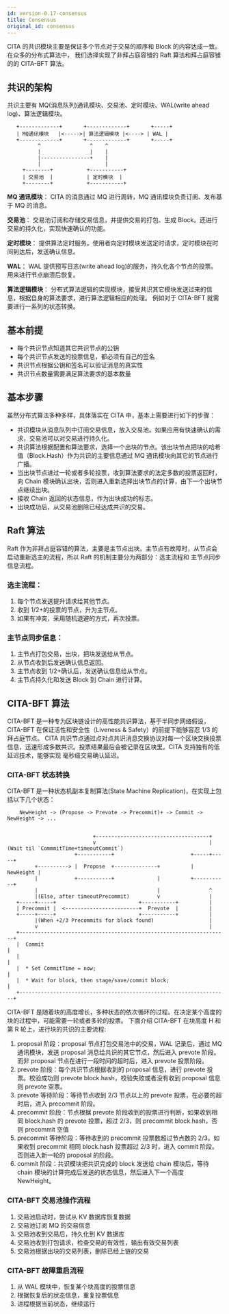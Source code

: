 ```yaml
---
id: version-0.17-consensus
title: Consensus
original_id: consensus
---
```

CITA 的共识模块主要是保证多个节点对于交易的顺序和 Block 的内容达成一致。在众多的分布式算法中， 我们选择实现了非拜占庭容错的 Raft 算法和拜占庭容错的的 CITA-BFT 算法。

## 共识的架构

共识主要有 MQ(消息队列)通讯模块、交易池、定时模块、WAL(write ahead log)、算法逻辑模块。

       +-------------+       +-------------+       +-----+
       | MQ通讯模块   |<----->| 算法逻辑模块 |<----> | WAL |
       +-------------+       +-------------+       +-----+
              ^                ^    ^
              |                |    |
              |----------------+    |
              |                     |
         +--------+           +-----------+
         | 交易池  |           | 定时模块  |
         +--------+           +-----------+
    

**MQ 通讯模块**： CITA 的消息通过 MQ 进行周转，MQ 通讯模块负责订阅、发布基于 MQ 的消息。

**交易池**： 交易池订阅和存储交易信息，并提供交易的打包、生成 Block。还进行交易的持久化，实现快速确认的功能。

**定时模块**： 提供算法定时服务。使用者向定时模块发送定时请求，定时模块在时间到达后，发送确认信息。

**WAL**： WAL 提供预写日志(write ahead log)的服务，持久化各个节点的投票。用来进行节点崩溃后恢复。

**算法逻辑模块**： 分布式算法逻辑的实现模块，接受共识其它模块发送过来的信息，根据自身的算法要求，进行算法逻辑相应的处理。 例如对于 CITA-BFT 就需要进行一系列的状态转换。

## 基本前提

- 每个共识节点知道其它共识节点的公钥
- 每个共识节点发送的投票信息，都必须有自己的签名
- 共识节点根据公钥和签名可以验证消息的真实性
- 共识节点数量需要满足算法要求的基本数量

## 基本步骤

虽然分布式算法多种多样，具体落实在 CITA 中，基本上需要进行如下的步骤：

- 共识模块从消息队列中订阅交易信息，放入交易池。如果应用有快速确认的需求，交易池可以对交易进行持久化。
- 共识算法根据配置和算法要求，选择一个出块的节点。该出块节点把块的哈希值（Block.Hash）作为共识的主要信息通过 MQ 通讯模块向其它的节点进行广播。
- 当出块节点进过一轮或者多轮投票，收到算法要求的法定多数的投票返回时，向 Chain 模块确认出块，否则进入重新选择出块节点的计算，由下一个出块节点继续出块。
- 接收 Chain 返回的状态信息，作为出块成功的标志。
- 出块成功后，从交易池删除已经达成共识的交易。

## Raft 算法

Raft 作为非拜占庭容错的算法，主要是主节点出块。主节点有故障时，从节点会启动重新选主的流程，所以 Raft 的机制主要分为两部分：选主流程和 主节点同步信息流程。

### 选主流程：

1. 每个节点发送提升请求给其他节点。
2. 收到 1/2+的投票的节点，升为主节点。
3. 如果有冲突，采用随机退避的方式，再次投票。

### 主节点同步信息：

1. 主节点打包交易，出块，把块发送给从节点。
2. 从节点收到后发送确认信息返回。
3. 主节点收到 1/2+确认后，发送确认信息给从节点。
4. 主节点持久化和发送 Block 到 Chain 进行计算。

## CITA-BFT 算法

CITA-BFT 是一种专为区块链设计的高性能共识算法，基于半同步网络假设，CITA-BFT 在保证活性和安全性（Liveness & Safety）的前提下能够容忍 1/3 的拜占庭节点。 CITA 共识节点通过点对点共识消息交换协议对每一个区块交换投票信息，迅速形成多数共识。投票结果最后会被记录在区块里。CITA 支持独有的低延迟技术，能够实现 毫秒级交易确认延迟。

### CITA-BFT 状态转换

CITA-BFT 是一种状态机副本复制算法(State Machine Replication)，在实现上包括以下几个状态：

        NewHeight -> (Propose -> Prevote -> Precommit)+ -> Commit -> NewHeight -> ...
    

                                +-------------------------------------+
                                v                                     |(Wait til `CommmitTime+timeoutCommit`)
                          +-----------+                         +-----+-----+
             +----------> |  Propose  +--------------+          | NewHeight |
             |            +-----------+              |          +-----------+
             |                                       |                ^
             |(Else, after timeoutPrecommit)         v                |
       +-----+-----+                           +-----------+          |
       | Precommit |  <------------------------+  Prevote  |          |
       +-----+-----+                           +-----------+          |
             |(When +2/3 Precommits for block found)                  |
             v                                                        |
       +--------------------------------------------------------------------+
       |  Commit                                                            |
       |                                                                    |
       |  * Set CommitTime = now;                                           |
       |  * Wait for block, then stage/save/commit block;                   |
       +--------------------------------------------------------------------+
    

CITA-BFT 是随着块的高度增长，多种状态的依次循环的过程。在决定某个高度的块的过程中，可能需要一轮或者多轮的投票。 下面介绍 CITA-BFT 在块高度 H 和第 R 轮上，进行块的共识的主要流程:

1. proposal 阶段：proposal 节点打包交易池中的交易，WAL 记录后，通过 MQ 通讯模块，发送 proposal 消息给共识的其它节点，然后进入 prevote 阶段。而非 proposal 节点在进行一段时间的超时后，进入 prevote 投票阶段。
2. prevote 阶段：每个共识节点根据收到的 proposal 信息，进行 prevote 投票。校验成功则 prevote block.hash，校验失败或者没有收到 proposal 信息则 prevote 空票。
3. prevote 等待阶段：等待节点收到 2/3 节点以上的 prevote 投票，在必要的超时后，进入 precommit 阶段。
4. precommit 阶段：节点根据 prevote 阶段收到的投票进行判断，如果收到相同 block.hash 的 prevote 投票，超过 2/3，则 precommit block.hash，否则 precommit 空值
5. precommit 等待阶段：等待收到的 precommit 投票数超过节点数的 2/3。如果收到 precommit 相同 block.hash 投票超过 2/3 时，进入 commit 阶段。否则进入新一轮的 proposal 的阶段。
6. commit 阶段：共识模块把共识完成的 block 发送给 chain 模块后，等待 chain 模块的计算完成后发送的状态信息，然后进入下一个高度 NewHeight。

### CITA-BFT 交易池操作流程

1. 交易池启动时，尝试从 KV 数据库恢复数据
2. 交易池订阅 MQ 的交易信息
3. 交易池收到交易后，持久化到 KV 数据库
4. 交易池收到打包请求，检查交易的有效性，输出有效交易列表
5. 交易池根据出块的交易列表，删除已经上链的交易

### CITA-BFT 故障重启流程

1. 从 WAL 模块中，恢复某个块高度的投票信息
2. 根据恢复后的状态信息，重复投票信息
3. 进程根据当前状态，继续运行